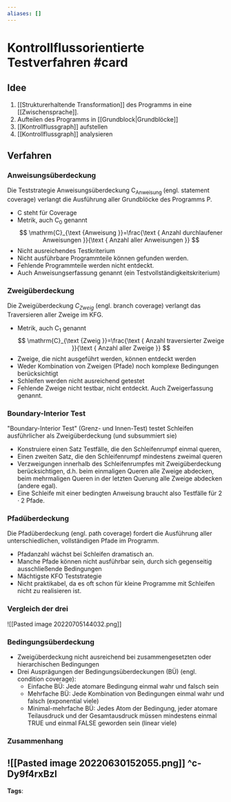 ```yaml
---
aliases: []
---
```


# Kontrollflussorientierte Testverfahren #card
## Idee
1. [[Strukturerhaltende Transformation]] des Programms in eine [[Zwischensprache]]. 
2. Aufteilen des Programms in [[Grundblock|Grundblöcke]]
3. [[Kontrollflussgraph]] aufstellen
4. [[Kontrollflussgraph]] analysieren
## Verfahren
### Anweisungsüberdeckung
Die Teststrategie Anweisungsüberdeckung $\mathrm{C}_{\text {Anweisung }}$ (engl. statement coverage) verlangt die Ausführung aller Grundblöcke des Programms P.
- C steht für Coverage
- Metrik, auch $\mathrm{C}_{0}$ genannt
$$
\mathrm{C}_{\text {Anweisung }}=\frac{\text { Anzahl durchlaufener Anweisungen }}{\text { Anzahl aller Anweisungen }}
$$
- Nicht ausreichendes Testkriterium
- Nicht ausführbare Programmteile können gefunden werden.
- Fehlende Programmteile werden nicht entdeckt.
- Auch Anweisungserfassung genannt (ein Testvollständigkeitskriterium)
### Zweigüberdeckung
Die Zweigüberdeckung $C_{Z w e i g}$ (engl. branch coverage) verlangt das Traversieren aller Zweige im KFG.
- Metrik, auch $\mathrm{C}_{1}$ genannt
$$
\mathrm{C}_{\text {Zweig }}=\frac{\text { Anzahl traversierter Zweige }}{\text { Anzahl aller Zweige }}
$$
- Zweige, die nicht ausgeführt werden, können entdeckt werden
- Weder Kombination von Zweigen (Pfade) noch komplexe Bedingungen berücksichtigt
- Schleifen werden nicht ausreichend getestet
- Fehlende Zweige nicht testbar, nicht entdeckt.
Auch Zweigerfassung genannt.
### Boundary-Interior Test
"Boundary-Interior Test" (Grenz- und Innen-Test) testet Schleifen ausführlicher als Zweigüberdeckung (und subsummiert sie)
- Konstruiere einen Satz Testfälle, die den Schleifenrumpf einmal queren,
- Einen zweiten Satz, die den Schleifenrumpf mindestens zweimal queren
- Verzweigungen innerhalb des Schleifenrumpfes mit Zweigüberdeckung berücksichtigen, d.h. beim einmaligen Queren alle Zweige abdecken, beim mehrmaligen Queren in der letzten Querung alle Zweige abdecken (andere egal).
- Eine Schleife mit einer bedingten Anweisung braucht also Testfälle für $2 \cdot 2$ Pfade.
### Pfadüberdeckung
Die Pfadüberdeckung (engl. path coverage) fordert die Ausführung aller unterschiedlichen, vollständigen Pfade im Programm.
- Pfadanzahl wächst bei Schleifen dramatisch an.
- Manche Pfade können nicht ausführbar sein, durch sich gegenseitig ausschließende Bedingungen
- Mächtigste KFO Teststrategie
- Nicht praktikabel, da es oft schon für kleine Programme mit Schleifen nicht zu realisieren ist.
### Vergleich der drei
![[Pasted image 20220705144032.png]]
### Bedingungsüberdeckung
- Zweigüberdeckung nicht ausreichend bei zusammengesetzten oder hierarchischen Bedingungen
- Drei Ausprägungen der Bedingungsüberdeckungen (BÜ) (engl. condition coverage):
	- Einfache BÜ: Jede atomare Bedingung einmal wahr und falsch sein
	- Mehrfache BÜ: Jede Kombination von Bedingungen einmal wahr und falsch (exponential viele)
	- Minimal-mehrfache BÜ: Jedes Atom der Bedingung, jeder atomare Teilausdruck und der Gesamtausdruck müssen mindestens einmal TRUE und einmal FALSE geworden sein (linear viele)
### Zusammenhang
![[Pasted image 20220630152055.png]]
^c-Dy9f4rxBzl
---
**Tags**: 